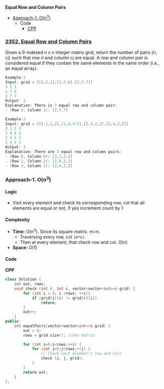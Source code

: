**Equal Row and Column Pairs**
- [Approach-1. O(n<sup>3</sup>)](#a1)
  - Code
    - [CPP](#cpp1)

### [2352. Equal Row and Column Pairs](https://leetcode.com/problems/equal-row-and-column-pairs/description/)
Given a 0-indexed n x n integer matrix grid, return the number of pairs (ri, cj) such that row ri and column cj are equal.
A row and column pair is considered equal if they contain the same elements in the same order (i.e., an equal array).
```c
Example-1
Input: grid = [[3,2,1],[1,7,6],[2,7,7]]
3 2 1
1 7 6
2 7 7
Output: 1
Explanation: There is 1 equal row and column pair:
- (Row 2, Column 1): [2,7,7]

Example-2
Input: grid = [[3,1,2,2],[1,4,4,5],[2,4,2,2],[2,4,2,2]]
3 1 2 2
1 4 4 5
2 4 2 2
2 4 2 2
Output: 3
Explanation: There are 3 equal row and column pairs:
- (Row 0, Column 0): [3,1,2,2]
- (Row 2, Column 2): [2,4,2,2]
- (Row 3, Column 2): [2,4,2,2]
```

<a name=a1></a>
### Approach-1. O(n<sup>3</sup>)
#### Logic
- Visit every element and check its corresponding row, col that all elements are equal or not, if yes increment count by 1
#### Complexity
- **Time:** O(n<sup>3</sup>). Since its square matrix. m=n. 
  - Traversing every row, col `(m*n)`.
  - Then at every element, that check row and col. O(n)
- **Space:** O(1)
#### Code
<a name=cpp1></a>
**CPP**
```cpp
class Solution {
    int out, rows;
    void check (int r, int c, vector<vector<int>>& grid) {
        for (int i = 0; i <rows; ++i){
            if (grid[i][c] != grid[r][i])
                return;
        }
        out++;
    }
public:
    int equalPairs(vector<vector<int>>& grid) {
        out = 0;
        rows = grid.size(); //nxn matrix

        for (int i=0;i<rows;++i) {
            for (int j=0;j<rows;++j) {
                // Check each element's row and cols
                check (i, j, grid);
            }
        }
        return out;
    }
};
```
